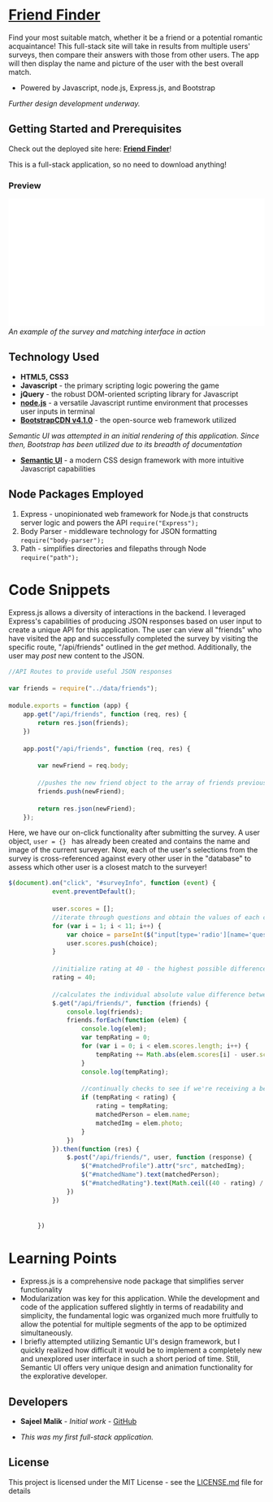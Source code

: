 # [Friend Finder](https://friendsearcher2018.herokuapp.com/)

Find your most suitable match, whether it be a friend or a potential romantic acquaintance! This full-stack site will take in results from multiple users' surveys, then compare their answers with those from other users. The app will then display the name and picture of the user with the best overall match.

* Powered by Javascript, node.js, Express.js, and Bootstrap

*Further design development underway.*

## Getting Started and Prerequisites

Check out the deployed site here: 
[**Friend Finder**](https://friendsearcher2018.herokuapp.com/)!

This is a full-stack application, so no need to download anything!

### Preview 
<!-- take a picture of the image and add it into the readme  -->

![Friend Finder](./preview.gif  "Friend Finder")
*An example of the survey and matching interface in action*

## Technology Used

* **HTML5, CSS3** 
* **Javascript** - the primary scripting logic powering the game
* **jQuery** - the robust DOM-oriented scripting library for Javascript
* [**node.js**](https://nodejs.org/en/) - a versatile Javascript runtime environment that processes user inputs in terminal
* [**BootstrapCDN v4.1.0**](https://getbootstrap.com/docs/4.1/getting-started/introduction/) - the open-source web framework utilized

*Semantic UI was attempted in an initial rendering of this application. Since then, Bootstrap has been utilized due to its breadth of documentation*
* [**Semantic UI**](https://semantic-ui.com/) - a modern CSS design framework with more intuitive Javascript capabilities

## Node Packages Employed

1. Express - unopinionated web framework for Node.js that constructs server logic and powers the API
``` require("Express"); ```
2. Body Parser - middleware technology for JSON formatting
``` require("body-parser"); ```
3. Path - simplifies directories and filepaths through Node
``` require("path"); ```

# Code Snippets
<!-- put snippets of code inside ``` ``` so it will look like code -->
<!-- if you want to put blockquotes use a > -->

Express.js allows a diversity of interactions in the backend. I leveraged Express's capabilities of producing JSON responses based on user input to create a unique API for this application. The user can view all "friends" who have visited the app and successfully completed the survey by visiting the specific route, "/api/friends" outlined in the *get* method. Additionally, the user may *post* new content to the JSON.

```Javascript
//API Routes to provide useful JSON responses 

var friends = require("../data/friends");

module.exports = function (app) {
    app.get("/api/friends", function (req, res) {
        return res.json(friends);
    })

    app.post("/api/friends", function (req, res) {

        var newFriend = req.body;

        //pushes the new friend object to the array of friends previously created
        friends.push(newFriend);

        return res.json(newFriend);
    });


```

Here, we have our on-click functionality after submitting the survey. A user object, ```user = {} ``` has already been created and contains the name and image of the current surveyer. Now, each of the user's selections from the survey is cross-referenced against every other user in the "database" to assess which other user is a closest match to the surveyer!

```Javascript
$(document).on("click", "#surveyInfo", function (event) {
            event.preventDefault();

            user.scores = [];
            //iterate through questions and obtain the values of each checked radio button. Here, it becomes clearer that radio buttons are not the most effective way to store this information - they're too complicated, irregular, and just DIRTY
            for (var i = 1; i < 11; i++) {
                var choice = parseInt($("input[type='radio'][name='question" + i + "']:checked").val());
                user.scores.push(choice);
            }

            //initialize rating at 40 - the highest possible difference
            rating = 40;

            //calculates the individual absolute value difference between each of the user's inputs and each of the inputs of those already in the array. For this simple case, one could simply compare the total values of all 10 questions, but the implementation below leaves room for further updates in which individual questions are weighted more heavily
            $.get("/api/friends/", function (friends) {
                console.log(friends);
                friends.forEach(function (elem) {
                    console.log(elem);
                    var tempRating = 0;
                    for (var i = 0; i < elem.scores.length; i++) {
                        tempRating += Math.abs(elem.scores[i] - user.scores[i]);
                    }
                    console.log(tempRating);

                    //continually checks to see if we're receiving a better rating
                    if (tempRating < rating) {
                        rating = tempRating;
                        matchedPerson = elem.name;
                        matchedImg = elem.photo;
                    }
                })
            }).then(function (res) {
                $.post("/api/friends/", user, function (response) {
                    $("#matchedProfile").attr("src", matchedImg);
                    $("#matchedName").text(matchedPerson);
                    $("#matchedRating").text(Math.ceil((40 - rating) / 40 * 100) + "%");
                })
            })


        })
```

# Learning Points
<!-- Learning points where you would write what you thought was helpful -->
* Express.js is a comprehensive node package that simplifies server functionality
* Modularization was key for this application. While the development and code of the application suffered slightly in terms of readability and simplicity, the fundamental logic was organized much more fruitfully to allow the potential for multiple segments of the app to be optimized simultaneously. 
* I briefly attempted utilizing Semantic UI's design framework, but I quickly realized how difficult it would be to implement a completely new and unexplored user interface in such a short period of time. Still, Semantic UI offers very unique design and animation functionality for the explorative developer.

## Developers

* **Sajeel Malik** - *Initial work* - [GitHub](https://github.com/sajeelmalik)
 - *This was my first full-stack application.*

## License

This project is licensed under the MIT License - see the [LICENSE.md](LICENSE.md) file for details
